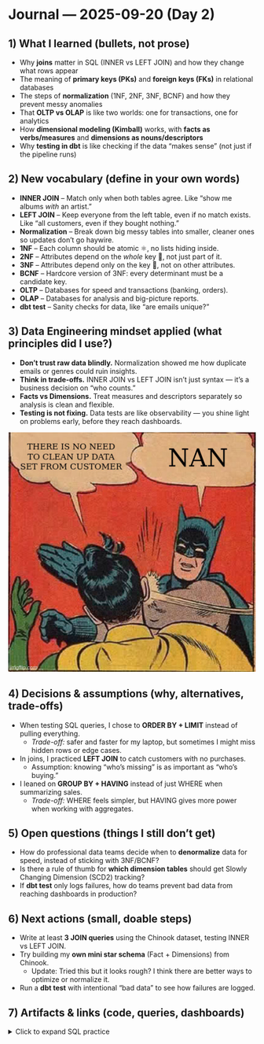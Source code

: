 # Journal — 2025-09-20 (Day 2)

## 1) What I learned (bullets, not prose)
- Why **joins** matter in SQL (INNER vs LEFT JOIN) and how they change what rows appear  
- The meaning of **primary keys (PKs)** and **foreign keys (FKs)** in relational databases  
- The steps of **normalization** (1NF, 2NF, 3NF, BCNF) and how they prevent messy anomalies  
- That **OLTP vs OLAP** is like two worlds: one for transactions, one for analytics  
- How **dimensional modeling (Kimball)** works, with **facts as verbs/measures** and **dimensions as nouns/descriptors**  
- Why **testing in dbt** is like checking if the data “makes sense” (not just if the pipeline runs)  

## 2) New vocabulary (define in your own words)
- **INNER JOIN** – Match only when both tables agree. Like “show me albums *with* an artist.”  
- **LEFT JOIN** – Keep everyone from the left table, even if no match exists. Like “all customers, even if they bought nothing.”  
- **Normalization** – Break down big messy tables into smaller, cleaner ones so updates don’t go haywire.  
- **1NF** – Each column should be atomic ⚛️, no lists hiding inside.  
- **2NF** – Attributes depend on the *whole* key 🔑, not just part of it.  
- **3NF** – Attributes depend only on the key 🔐, not on other attributes.  
- **BCNF** – Hardcore version of 3NF: every determinant must be a candidate key.  
- **OLTP** – Databases for speed and transactions (banking, orders).  
- **OLAP** – Databases for analysis and big-picture reports.  
- **dbt test** – Sanity checks for data, like “are emails unique?”  

## 3) Data Engineering mindset applied (what principles did I use?)
- **Don’t trust raw data blindly.** Normalization showed me how duplicate emails or genres could ruin insights.  
- **Think in trade-offs.** INNER JOIN vs LEFT JOIN isn’t just syntax — it’s a business decision on “who counts.”  
- **Facts vs Dimensions.** Treat measures and descriptors separately so analysis is clean and flexible.  
- **Testing is not fixing.** Data tests are like observability — you shine light on problems early, before they reach dashboards.  
  
![Alt text](../assets/NAN.jpg "NAN")

## 4) Decisions & assumptions (why, alternatives, trade-offs)
- When testing SQL queries, I chose to **ORDER BY + LIMIT** instead of pulling everything.  
  - *Trade-off:* safer and faster for my laptop, but sometimes I might miss hidden rows or edge cases.  
- In joins, I practiced **LEFT JOIN** to catch customers with no purchases.  
  - Assumption: knowing “who’s missing” is as important as “who’s buying.”  
- I leaned on **GROUP BY + HAVING** instead of just WHERE when summarizing sales.  
  - *Trade-off:* WHERE feels simpler, but HAVING gives more power when working with aggregates.  

## 5) Open questions (things I still don’t get)
- How do professional data teams decide when to **denormalize** data for speed, instead of sticking with 3NF/BCNF?  
- Is there a rule of thumb for **which dimension tables** should get Slowly Changing Dimension (SCD2) tracking?  
- If **dbt test** only logs failures, how do teams prevent bad data from reaching dashboards in production?  

## 6) Next actions (small, doable steps)
- Write at least **3 JOIN queries** using the Chinook dataset, testing INNER vs LEFT JOIN.  
- Try building my **own mini star schema** (Fact + Dimensions) from Chinook.
  - Update: Tried this but it looks rough? I think there are better ways to optimize or normalize it.
- Run a **dbt test** with intentional “bad data” to see how failures are logged.  


## 7) Artifacts & links (code, queries, dashboards)

<details>
<summary>Click to expand SQL practice</summary>

```sql
-- Customers with or without invoices --
SELECT c.FirstName, c.LastName, i.InvoiceId
FROM Customer c
LEFT JOIN Invoice i
ON c.CustomerId = i.CustomerId;

-- Top 5 longest tracks --
SELECT Name, Milliseconds
FROM Track
ORDER BY Milliseconds DESC
LIMIT 5;

-- Countries with sales > $100 --
SELECT BillingCountry, SUM(Total) AS sales
FROM Invoice
GROUP BY BillingCountry
HAVING SUM(Total) > 100;

</details> ```

### Mini reflection (3–5 sentences)
What surprised me? What would I do differently next time? What will I watch out for in production?

Today stretched me the most with normalization. It feels abstract, but the water analogy (1NF–BCNF = water safety levels) made it click.
I realized how easily bad design leads to contradictions (like duplicate emails).
Next time, I’ll practice designing tables from scratch instead of just querying them — so I see both sides (storage + analysis).

### BONUS: What is a meme that best describes what you feel or your learning today?

![Alt text](../assets/date-everywhere-data.gif "date is everywhere!")

